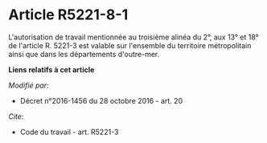 # Article R5221-8-1

L'autorisation de travail mentionnée au troisième alinéa du 2°, aux 13° et 18° de l'article R. 5221-3 est valable sur
l'ensemble du territoire métropolitain ainsi que dans les départements d'outre-mer.

**Liens relatifs à cet article**

_Modifié par_:

  - Décret n°2016-1456 du 28 octobre 2016 - art. 20

_Cite_:

  - Code du travail - art. R5221-3
